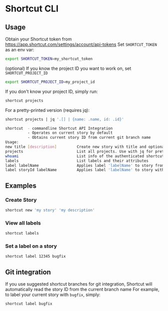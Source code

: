 # Shortcut CLI

## Usage
Obtain your Shortcut token from https://app.shortcut.com/settings/account/api-tokens
Set `SHORTCUT_TOKEN` as an env var:

```bash
export SHORTCUT_TOKEN=my_shortcut_token
```
(optional) If you know the project ID you want to work on, set `SHORTCUT_PROJECT_ID`
```bash
export SHORTCUT_PROJECT_ID=my_project_id
```

If you don't know your project ID, simply run:
```bash
shortcut projects
```

For a pretty-printed version (requires jq):

```bash
shortcut projects | jq '.[] | {name: .name, id: .id}'
```

```bash
shortcut  - commandline Shortcut API Integration
          - Operates on current story by default
          - Obtains current story ID from current git branch name
Usage:
new title [description]         Create new story with title and optional description
projects                        List all projects. Use with jq for pretty output, i.e. shorcut projects | jq '.[] | {name: .name, id: .id}'
whoami                          List info of the authenticated shortcut member from SHORTCUT_TOKEN
labels                          List labels and their attributes
label labelName                 Applies label 'labelName' to story from current branch
label storyId labelName         Applies label 'labelName' to story with id 'storyId'
```

## Examples

### Create Story
```bash
shortcut new 'my story' 'my description'
```

### View all labels
```bash
shortcut labels
```

### Set a label on a story
```bash
shortcut label 12345 bugfix
```

## Git integration

If you use suggested shortcut branches for git integration, Shortcut will automatically read the story ID from the current branch name
For example, to label your current story with `bugfix`, simply:

```bash
shortcut label bugfix
```
